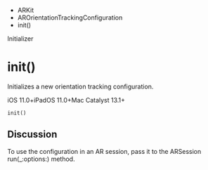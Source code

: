 

- ARKit
- AROrientationTrackingConfiguration
-  init() 

Initializer

# init()

Initializes a new orientation tracking configuration.

iOS 11.0+iPadOS 11.0+Mac Catalyst 13.1+

``` source
init()
```

## Discussion

To use the configuration in an AR session, pass it to the ARSession run(_:options:) method.

